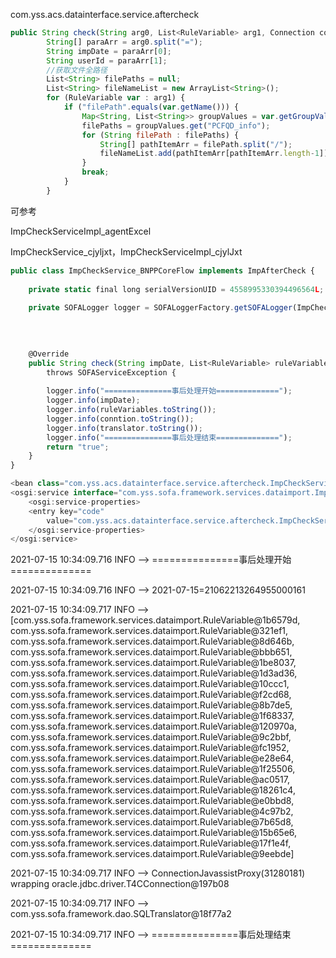 com.yss.acs.datainterface.service.aftercheck





```javascript
public String check(String arg0, List<RuleVariable> arg1, Connection conn, SQLTranslator arg3) throws SOFAServiceException {
		String[] paraArr = arg0.split("=");
		String impDate = paraArr[0];
		String userId = paraArr[1];
		//获取文件全路径
		List<String> filePaths = null;
		List<String> fileNameList = new ArrayList<String>();
		for (RuleVariable var : arg1) {
			if ("filePath".equals(var.getName())) {
				Map<String, List<String>> groupValues = var.getGroupValues();
				filePaths = groupValues.get("PCFQD_info");
				for (String filePath : filePaths) {
					String[] pathItemArr = filePath.split("/");
					fileNameList.add(pathItemArr[pathItemArr.length-1]);
				}
				break;
			}
		}
```



可参考

ImpCheckServiceImpl_agentExcel

ImpCheckService_cjyljxt，ImpCheckServiceImpl_cjylJxt

```javascript
public class ImpCheckService_BNPPCoreFlow implements ImpAfterCheck {
	
	private static final long serialVersionUID = 4558995330394496564L;
	
	private SOFALogger logger = SOFALoggerFactory.getSOFALogger(ImpCheckService_BNPPCoreFlow.class);
	
		
		

	@Override
	public String check(String impDate, List<RuleVariable> ruleVariables, Connection conntion, SQLTranslator translator)
		throws SOFAServiceException {
		
		logger.info("===============事后处理开始==============");
		logger.info(impDate);
		logger.info(ruleVariables.toString());
		logger.info(conntion.toString());
		logger.info(translator.toString());
		logger.info("===============事后处理结束==============");
		return "true";
	}
}

```



```javascript
<bean class="com.yss.acs.datainterface.service.aftercheck.ImpCheckService_BNPPCoreFlow" id="ImpCheckService_BNPPCoreFlow"/>
<osgi:service interface="com.yss.sofa.framework.services.dataimport.ImpAfterCheck" ref="ImpCheckService_BNPPCoreFlow"> 
    <osgi:service-properties>
    <entry key="code"
        value="com.yss.acs.datainterface.service.aftercheck.ImpCheckService_BNPPCoreFlow" />
    </osgi:service-properties>
</osgi:service>
```

2021-07-15 10:34:09.716 INFO  --> ===============事后处理开始==============



2021-07-15 10:34:09.716 INFO  --> 2021-07-15=21062213264955000161



2021-07-15 10:34:09.717 INFO  --> [com.yss.sofa.framework.services.dataimport.RuleVariable@1b6579d, com.yss.sofa.framework.services.dataimport.RuleVariable@321ef1, com.yss.sofa.framework.services.dataimport.RuleVariable@8d646b, com.yss.sofa.framework.services.dataimport.RuleVariable@bbb651, com.yss.sofa.framework.services.dataimport.RuleVariable@1be8037, com.yss.sofa.framework.services.dataimport.RuleVariable@1d3ad36, com.yss.sofa.framework.services.dataimport.RuleVariable@10ccc1, com.yss.sofa.framework.services.dataimport.RuleVariable@f2cd68, com.yss.sofa.framework.services.dataimport.RuleVariable@8b7de5, com.yss.sofa.framework.services.dataimport.RuleVariable@1f68337, com.yss.sofa.framework.services.dataimport.RuleVariable@120970a, com.yss.sofa.framework.services.dataimport.RuleVariable@9c2bbf, com.yss.sofa.framework.services.dataimport.RuleVariable@fc1952, com.yss.sofa.framework.services.dataimport.RuleVariable@e28e64, com.yss.sofa.framework.services.dataimport.RuleVariable@1f25506, com.yss.sofa.framework.services.dataimport.RuleVariable@ac0517, com.yss.sofa.framework.services.dataimport.RuleVariable@18261c4, com.yss.sofa.framework.services.dataimport.RuleVariable@e0bbd8, com.yss.sofa.framework.services.dataimport.RuleVariable@4c97b2, com.yss.sofa.framework.services.dataimport.RuleVariable@7b65d8, com.yss.sofa.framework.services.dataimport.RuleVariable@15b65e6, com.yss.sofa.framework.services.dataimport.RuleVariable@17f1e4f, com.yss.sofa.framework.services.dataimport.RuleVariable@9eebde]



2021-07-15 10:34:09.717 INFO  --> ConnectionJavassistProxy(31280181) wrapping oracle.jdbc.driver.T4CConnection@197b08



2021-07-15 10:34:09.717 INFO  --> com.yss.sofa.framework.dao.SQLTranslator@18f77a2



2021-07-15 10:34:09.717 INFO  --> ===============事后处理结束==============